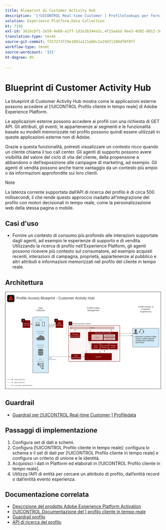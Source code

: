 ```yaml
---
title: Blueprint di Customer Activity Hub
description: '[!UICONTROL Real-time Customer ] Profilelookups per fornire contesto per il supporto e le vendite assistite dagli agenti.'
solution: Experience Platform,Data Collection
kt: 7195
exl-id: 3616cbf1-2e59-4e68-a1ff-1d2e3b344a1c,4f15aa5d-9ee3-4d92-8012-3e2f0c0d615f
translation-type: tm+mt
source-git-commit: f217273f29e1091a121a60c2a19d71190df0f0ff
workflow-type: tm+mt
source-wordcount: '321'
ht-degree: 0%

---
```


# Blueprint di Customer Activity Hub

La blueprint di Customer Activity Hub mostra come le applicazioni esterne possono accedere al [!UICONTROL Profilo cliente in tempo reale] di Adobe Experience Platform.

Le applicazioni esterne possono accedere ai profili con una richiesta di GET API. Gli attributi, gli eventi, le appartenenze ai segmenti e le funzionalità basate su modelli memorizzate nel profilo possono quindi essere utilizzati in queste applicazioni esterne non di Adobe.

Grazie a questa funzionalità, potresti visualizzare un contesto ricco quando un cliente chiama il tuo call center. Gli agenti di supporto possono avere visibilità del valore del ciclo di vita del cliente, della propensione a abbandono o dell’esposizione alle campagne di marketing, ad esempio. Gli agenti di vendita possono anche trarre vantaggio da un contesto più ampio o da informazioni approfondite sui loro clienti.

>[!NOTE]
>
>La latenza corrente supportata dall’API di ricerca del profilo è di circa 500 millisecondi, il che rende questo approccio inadatto all’integrazione del profilo con motori decisionali in tempo reale, come la personalizzazione web della stessa pagina o mobile.

## Casi d&#39;uso

* Fornire un contesto di consumo più profondo alle interazioni supportate dagli agenti, ad esempio le esperienze di supporto e di vendita. Utilizzando la ricerca di profilo nell’Experience Platform, gli agenti possono ricevere più contesto sul consumatore, ad esempio acquisti recenti, interazioni di campagna, proprietà, appartenenze al pubblico e altri attributi e informazioni memorizzati nel profilo del cliente in tempo reale.

## Architettura

<img src="assets/cah.svg" alt="Architettura di riferimento per la blueprint di Customer Activity Hub" style="border:1px solid #4a4a4a" />

## Guardrail

* [Guardrail per  [!UICONTROL Real-time Customer ] Profiledata](https://experienceleague.adobe.com/docs/experience-platform/profile/guardrails.html)

## Passaggi di implementazione

1. Configura set di dati e schemi.
1. Configura [!UICONTROL Profilo cliente in tempo reale]: configura lo schema e il set di dati per [!UICONTROL Profilo cliente in tempo reale] e configura un criterio di unione e le identità.
1. Acquisisci i dati in Platform ed elaborali in [!UICONTROL Profilo cliente in tempo reale].
1. Utilizza l’API di entità per cercare un attributo di profilo, dall’entità record o dall’entità evento esperienza.

## Documentazione correlata

* [Descrizione del prodotto Adobe Experience Platform Activation](https://helpx.adobe.com/legal/product-descriptions/adobe-experience-platform0.html)
* [[!UICONTROL Documentazione del ] profilo cliente in tempo reale](https://experienceleague.adobe.com/docs/experience-platform/profile/home.html?lang=en)
* [Guardrail profilo](https://experienceleague.adobe.com/docs/experience-platform/profile/guardrails.html)
* [API di ricerca del profilo](https://www.adobe.io/apis/experienceplatform/home/api-reference.html)
